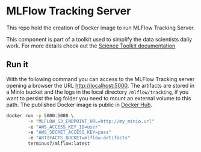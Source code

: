 # MLFlow Tracking Server 

This repo hold the creation of Docker image to run MLFlow Tracking Server.

This component is part of a toolkit used to simplify the data scientists daily work.
For more details check out the [Science Toolkit documentation](https://intelygenz.github.io/science-toolkit/)


## Run it

With the following command you can access to the MLFlow Tracking server opening a browser the URL [http://localhost:5000](http://localhost:5000). The artifacts are stored in a Minio bucket and the logs in the local directory `/mlflow/tracking`, if you want to persist the log folder you need to mount an external volume to this path. The published Docker image is public in [Docker Hub](https://cloud.docker.com/u/terminus7/repository/docker/terminus7/mlflow).

```bash
docker run -p 5000:5000 \
        -e "MLFLOW_S3_ENDPOINT_URL=http://my_minio.url" 
        -e "AWS_ACCESS_KEY_ID=user" 
        -e "AWS_SECRET_ACCESS_KEY=pass" 
        -e "ARTIFACTS_BUCKET=mlflow-artifacts" 
        terminus7/mlflow:latest
```
